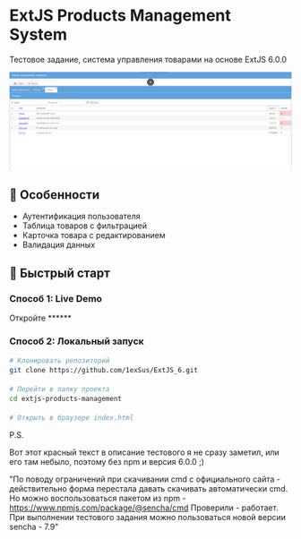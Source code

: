 # ExtJS Products Management System

Тестовое задание, cистема управления товарами на основе ExtJS 6.0.0

![Screenshot](docs/screenshot.png)

## 🌟 Особенности

- Аутентификация пользователя
- Таблица товаров с фильтрацией
- Карточка товара с редактированием
- Валидация данных

## 🚀 Быстрый старт

### Способ 1: Live Demo
Откройте ******

### Способ 2: Локальный запуск
```bash
# Клонировать репозиторий
git clone https://github.com/1exSus/ExtJS_6.git

# Перейти в папку проекта
cd extjs-products-management

# Открыть в браузере index.html

```
P.S.

Вот этот красный текст в описание тестового я не сразу заметил, или его там небыло, поэтому без npm и версия 6.0.0 ;)

"По поводу ограничений при скачивании cmd с официального сайта - действительно форма перестала давать скачивать автоматически cmd. Но можно воспользоваться пакетом из npm - https://www.npmjs.com/package/@sencha/cmd
Проверили - работает. При выполнении тестового задания можно пользоваться новой версии sencha - 7.9"

